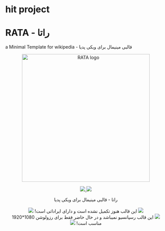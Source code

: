 # hit project 
# RATA - راتا
a Minimal Template for wikipedia - قالبی مینیمال برای ویکی پدیا

<p align="center">
  <img alt="RATA logo" title="اینجا خبری نیست!" width="400" src="https://user-images.githubusercontent.com/29660977/73191342-92811e00-413c-11ea-914c-02644021c6b4.png">
</p>

<p align="center">
  <a href="http://www.wtfpl.net" target="_blank">
      <img src="https://img.shields.io/badge/licence-WTFPL-e84a5f.svg?longCache=true&style=for-the-badge">
  </a>
  <a href="https://zarinp.al/smartwf" target="_blank">
    <img src="https://img.shields.io/badge/Donate-%E2%99%A5-17b978.svg?longCache=true&style=for-the-badge">
  </a>
</p>

<p align="center" dir="rtl">
 راتا - قالبی مینیمال برای ویکی پدیا
  <br><br>
  <img src="https://user-images.githubusercontent.com/29660977/73199848-dda22d80-414a-11ea-9a68-63f2bcf027d9.png">
  این قالب هنوز تکمیل نشده است و دارای ایراداتی است!
  <img src="https://user-images.githubusercontent.com/29660977/73199848-dda22d80-414a-11ea-9a68-63f2bcf027d9.png">
  <br>
  <img src="https://user-images.githubusercontent.com/29660977/73199848-dda22d80-414a-11ea-9a68-63f2bcf027d9.png">
  این قالب رسپانسیو نمیباشد و در حال حاضر فقط برای رزولوشن 1080*1920 مناسب است!
  <img src="https://user-images.githubusercontent.com/29660977/73199848-dda22d80-414a-11ea-9a68-63f2bcf027d9.png">
</p>
